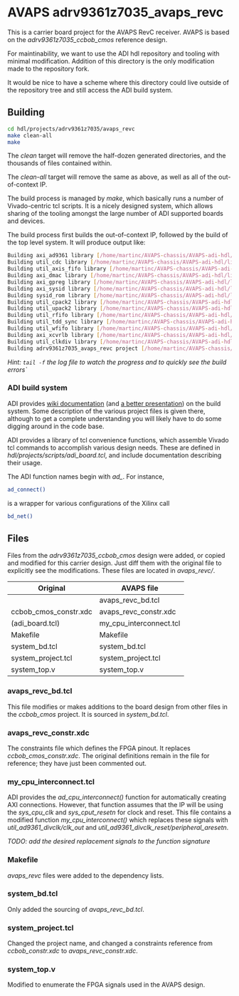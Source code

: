# AVAPS adrv9361z7035_avaps_revc

This is a carrier board project for the AVAPS RevC receiver.
AVAPS is based on the *adrv9361z7035_ccbob_cmos* reference
design. 

For maintinability, we want to use the ADI hdl repository
and tooling with minimal modification. Addition of this
directory is the only modification made to the repository
fork.

It would be nice to have a scheme where this directory
could live outside of the repository tree and still access
the ADI build system.

## Building
```sh
cd hdl/projects/adrv9361z7035/avaps_revc
make clean-all
make
```

The *clean* target will remove the half-dozen generated 
directories, and the thousands of files contained within.

The *clean-all* target will remove the same as above, as well 
as all of the out-of-context IP.

The build process is managed by *make*, which basically runs a number of
Vivado-centric tcl scripts. It is a nicely designed system, which
allows sharing of the tooling amongst the large number of ADI
supported boards and devices.

The build process first builds the out-of-context IP, followed by the build of the top level system.
It will produce output like:
```sh
Building axi_ad9361 library [/home/martinc/AVAPS-chassis/AVAPS-adi-hdl/library/axi_ad9361/axi_ad9361_ip.log] ... OK
Building util_cdc library [/home/martinc/AVAPS-chassis/AVAPS-adi-hdl/library/util_cdc/util_cdc_ip.log] ... OK
Building util_axis_fifo library [/home/martinc/AVAPS-chassis/AVAPS-adi-hdl/library/util_axis_fifo/util_axis_fifo_ip.log] ... OK
Building axi_dmac library [/home/martinc/AVAPS-chassis/AVAPS-adi-hdl/library/axi_dmac/axi_dmac_ip.log] ... OK
Building axi_gpreg library [/home/martinc/AVAPS-chassis/AVAPS-adi-hdl/library/axi_gpreg/axi_gpreg_ip.log] ... OK
Building axi_sysid library [/home/martinc/AVAPS-chassis/AVAPS-adi-hdl/library/axi_sysid/axi_sysid_ip.log] ... OK
Building sysid_rom library [/home/martinc/AVAPS-chassis/AVAPS-adi-hdl/library/sysid_rom/sysid_rom_ip.log] ... OK
Building util_cpack2 library [/home/martinc/AVAPS-chassis/AVAPS-adi-hdl/library/util_pack/util_cpack2/util_cpack2_ip.log] ... OK
Building util_upack2 library [/home/martinc/AVAPS-chassis/AVAPS-adi-hdl/library/util_pack/util_upack2/util_upack2_ip.log] ... OK
Building util_rfifo library [/home/martinc/AVAPS-chassis/AVAPS-adi-hdl/library/util_rfifo/util_rfifo_ip.log] ... OK
Building util_tdd_sync library [/home/martinc/AVAPS-chassis/AVAPS-adi-hdl/library/util_tdd_sync/util_tdd_sync_ip.log] ... OK
Building util_wfifo library [/home/martinc/AVAPS-chassis/AVAPS-adi-hdl/library/util_wfifo/util_wfifo_ip.log] ... OK
Building axi_xcvrlb library [/home/martinc/AVAPS-chassis/AVAPS-adi-hdl/library/xilinx/axi_xcvrlb/axi_xcvrlb_ip.log] ... OK
Building util_clkdiv library [/home/martinc/AVAPS-chassis/AVAPS-adi-hdl/library/xilinx/util_clkdiv/util_clkdiv_ip.log] ... OK
Building adrv9361z7035_avaps_revc project [/home/martinc/AVAPS-chassis/AVAPS-adi-hdl/projects/adrv9361z7035/avaps_revc/adrv9361z7035_avaps_revc_vivado.log] ...
```

*Hint: `tail -f` the log file to watch the progress and to quickly see the build errors`*

### ADI build system
ADI provides [wiki documentation](https://wiki.analog.com/resources/fpga/docs/hdl/porting_project_quick_start_guide)
(and [a better presentation](https://analogdevicesinc.github.io/hdl/user_guide/architecture.html))
on the build system. Some description of the various project files is given there,
although to get a complete understanding you will likely have to do
some digging around in the code base.

ADI provides a library of tcl convenience functions, which assemble
Vivado tcl commands to accomplish various design needs. These
are defined in *hdl/projects/scripts/adi_board.tcl*, and include
documentation describing their usage.

The ADI 
function names begin with *ad_*. For instance,
```sh
ad_connect()
```
is a wrapper for various configurations of the Xilinx call
```sh
bd_net()
```

## Files
Files from the *adrv9361z7035_ccbob_cmos* design were added, or copied and modified
for this carrier design. Just diff them with the original file to explicitly see
the modifications. These files are located in *avaps_revc/*.

| Original               | AVAPS file|
|----------------------|------------------------|
|                      | avaps_revc_bd.tcl      |
| ccbob_cmos_constr.xdc| avaps_revc_constr.xdc  |
| (adi_board.tcl)      | my_cpu_interconnect.tcl|
| Makefile             | Makefile               |
| system_bd.tcl        | system_bd.tcl          |
| system_project.tcl   | system_project.tcl     |
| system_top.v         | system_top.v           |

### avaps_revc_bd.tcl
This file modifies or makes additions to the board
design from other files in the *ccbob_cmos* project.
It is sourced in *system_bd.tcl*.

### avaps_revc_constr.xdc
The constraints file which defines the FPGA pinout. It
replaces *ccbob_cmos_constr.xdc*. The original definitions
remain in the file for reference; they have just been 
commented out.

### my_cpu_interconnect.tcl
ADI provides the *ad_cpu_interconnect()* function for automatically
creating AXI connections. However, that function assumes that the
IP will be using the *sys_cpu_clk* and *sys_cput_resetn* for clock
and reset. This file contains a modified function *my_cpu_interconnect()*
which replaces these signals with  *util_ad9361_divclk/clk_out* and 
*util_ad9361_divclk_reset/peripheral_aresetn*.

*TODO: add the desired replacement signals to the function signature*

### Makefile
*avaps_revc* files were added to the dependency lists.

### system_bd.tcl
Only added the sourcing of *avaps_revc_bd.tcl*.

### system_project.tcl
Changed the project name, and changed a constraints reference 
from *ccbob_constr.xdc* to *avaps_revc_constr.xdc*.

### system_top.v
Modified to enumerate the FPGA signals used in the AVAPS design.
